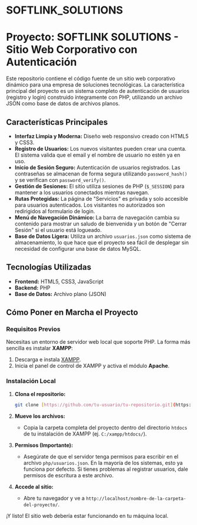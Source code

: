 # SOFTLINK_SOLUTIONS
# Proyecto: SOFTLINK SOLUTIONS - Sitio Web Corporativo con Autenticación

Este repositorio contiene el código fuente de un sitio web corporativo dinámico para una empresa de soluciones tecnológicas. La característica principal del proyecto es un sistema completo de autenticación de usuarios (registro y login) construido íntegramente con PHP, utilizando un archivo JSON como base de datos de archivos planos.

## Características Principales

- **Interfaz Limpia y Moderna:** Diseño web responsivo creado con HTML5 y CSS3.
- **Registro de Usuarios:** Los nuevos visitantes pueden crear una cuenta. El sistema valida que el email y el nombre de usuario no estén ya en uso.
- **Inicio de Sesión Seguro:** Autenticación de usuarios registrados. Las contraseñas se almacenan de forma segura utilizando `password_hash()` y se verifican con `password_verify()`.
- **Gestión de Sesiones:** El sitio utiliza sesiones de PHP (`$_SESSION`) para mantener a los usuarios conectados mientras navegan.
- **Rutas Protegidas:** La página de "Servicios" es privada y solo accesible para usuarios autenticados. Los visitantes no autorizados son redirigidos al formulario de login.
- **Menú de Navegación Dinámico:** La barra de navegación cambia su contenido para mostrar un saludo de bienvenida y un botón de "Cerrar Sesión" si el usuario está logueado.
- **Base de Datos Ligera:** Utiliza un archivo `usuarios.json` como sistema de almacenamiento, lo que hace que el proyecto sea fácil de desplegar sin necesidad de configurar una base de datos MySQL.

## Tecnologías Utilizadas

- **Frontend:** HTML5, CSS3, JavaScript
- **Backend:** PHP
- **Base de Datos:** Archivo plano (JSON)

## Cómo Poner en Marcha el Proyecto

### Requisitos Previos

Necesitas un entorno de servidor web local que soporte PHP. La forma más sencilla es instalar **XAMPP**:
1.  Descarga e instala [XAMPP](https://www.apachefriends.org/es/index.html).
2.  Inicia el panel de control de XAMPP y activa el módulo **Apache**.

### Instalación Local

1.  **Clona el repositorio:**
    ```bash
    git clone [https://github.com/tu-usuario/tu-repositorio.git](https://github.com/tu-usuario/tu-repositorio.git)
    ```

2.  **Mueve los archivos:**
    - Copia la carpeta completa del proyecto dentro del directorio `htdocs` de tu instalación de XAMPP (ej. `C:/xampp/htdocs/`).

3.  **Permisos (Importante):**
    - Asegúrate de que el servidor tenga permisos para escribir en el archivo `php/usuarios.json`. En la mayoría de los sistemas, esto ya funciona por defecto. Si tienes problemas al registrar usuarios, dale permisos de escritura a este archivo.

4.  **Accede al sitio:**
    - Abre tu navegador y ve a `http://localhost/nombre-de-la-carpeta-del-proyecto/`.

¡Y listo! El sitio web debería estar funcionando en tu máquina local.

